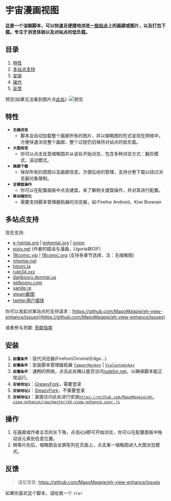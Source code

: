 # 宇宙漫画视图

**这是一个油猴脚本，可以快速且便捷地浏览[一些站点](#multi-site-support)上的画廊或图片，以及打包下载。专注于浏览体验以及对站点的低负载。**

## 目录

1. [特性](#features)
1. [多站点支持](#multi-site-support)
1. [安装](#installation)
1. [操作](#operates)
1. [反馈](#feedback)

预览(如果无法看到图片点[此处](/.assets/preview.md)):
![预览](.assets/eh-view-enhance-showcase3.avif "预览")

## <a name="features">特性</a>

- **`无缝浏览`**
  - 脚本会自动加载整个画廊所有的图片，并以缩略图的形式呈现在网格中，方便快速浏览整个画廊，整个过程仍旧保持对站点的低负载。
- **`大图阅览`**
  - 你可以点击任意缩略图并从该处开始浏览，包含多种浏览方式：翻页模式、滚动模式。
- **`画廊下载`**
  - 保存所有的原图以及画廊信息，方便后续的管理，支持分卷下载以绕过浏览器对象限制。
- **`全键盘操作`**
  - 你可以在配置面板中点击键盘，来了解相关键盘操作，并对其进行配置。
- **`移动端优化`**
  - 需要支持脚本管理器拓展的浏览器，如:Firefox Android、Kiwi Browser

## <a name="multi-site-support">多站点支持</a>
现在支持:
- [e-hentai.org](https://e-hentai.org) | [exhentai.org](https://exhentai.org) | [onion](https://exhentai55ld2wyap5juskbm67czulomrouspdacjamjeloj7ugjbsad.onion)
- [pixiv.net](https://pixiv.net) (作者的插话与漫画，Ugoria转GIF)
- [18comic.vip](https://18comic.vip) | [18comic.org](https://18comic.org) (支持多章节选择，注：无缩略图)
- [nhentai.net](https://nhentai.net)
- [hitomi.la](https://hitomi.la)
- [rule34.xxx](https://rule34.xxx)
- [danbooru.donmai.us](https://danbooru.donmai.us)
- [gelbooru.com ](https://gelbooru.com)
- [yande.re](https://yande.re)
- [steam截图](https://steamcommunity.com/id/some/screenshots)
- [twitter用户媒体](https://twitter.com/NASA/media)

你可以发起对某站点的支持请求：[https://github.com/MapoMagpie/eh-view-enhance/issues](https://github.com/MapoMagpie/eh-view-enhance/issues)

或者参与贡献: [贡献指南](https://github.com/MapoMagpie/eh-view-enhance/blob/master/CONTRIBUTING.md)

## <a name="installation">安装</a>

1. **`前置条件`**：现代浏览器(Firefox\Chrome\Edge...)
1. **`前置条件`**：安装脚本管理器拓展 [`TamperMonkey`](https://www.tampermonkey.net/) | [`Violentmonkey`](https://violentmonkey.github.io/)
1. **`前置条件`**：通畅的网络，点击此处确认能否访问[jsdelivr.net](https://cdn.jsdelivr.net)，以确保脚本能正常运行。
1. **`安装地址1`**：[GreasyFork](https://greasyfork.org/en/scripts/397848-e-hentai-view-enhance)，需要登录
1. **`安装地址2`**：[SleazyFork](https://sleazyfork.org/en/scripts/397848-e-hentai-view-enhance)，不需要登录
1. **`安装地址3`**：直接访问此处进行安装[`https://github.com/MapoMagpie/eh-view-enhance/raw/master/eh-view-enhance.user.js`](https://github.com/MapoMagpie/eh-view-enhance/raw/master/eh-view-enhance.user.js)

## <a name="operates">操作</a>

1. 在画廊或作者主页的左下角，点击`⍇🎑⍈`即可开始浏览，你可以在配置面板中拖动该元素到任意位置。
1. 稍等片刻后，缩略图会全屏陈列在页面上，点击某一缩略图进入大图浏览模式。

## <a name="feedback">反馈</a>

> 请反馈至: https://github.com/MapoMagpie/eh-view-enhance/issues

如果你喜欢这个脚本，请给我一个 `star`

